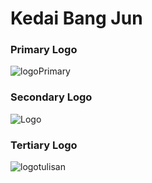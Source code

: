 # Kedai Bang Jun

### Primary Logo
![logoPrimary](https://github.com/user-attachments/assets/036af93d-3774-4092-a2c0-c632b2903125)


### Secondary Logo
![Logo](https://github.com/user-attachments/assets/2c30db78-0228-4190-94d9-64212b2aba2b)

### Tertiary Logo
![logotulisan](https://github.com/user-attachments/assets/cfd037d4-e2db-45a2-954d-0319472802e7)

